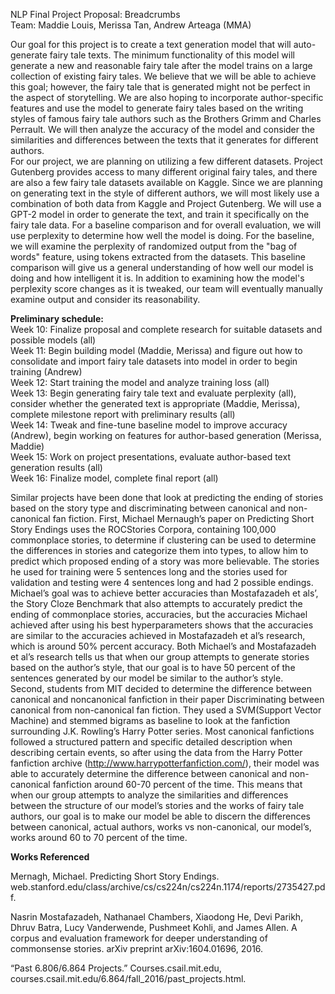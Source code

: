 NLP Final Project Proposal: Breadcrumbs  
Team: Maddie Louis, Merissa Tan, Andrew Arteaga (MMA)  

  Our goal for this project is to create a text generation model that will auto-generate fairy tale texts. The minimum functionality of this model will generate
a new and reasonable fairy tale after the model trains on a large collection of existing fairy tales. We believe that we will be able to achieve this goal;
however, the fairy tale that is generated might not be perfect in the aspect of storytelling. We are also hoping to incorporate author-specific features and use
the model to generate fairy tales based on the writing styles of famous fairy tale authors such as the Brothers Grimm and Charles Perrault. We will then analyze
the accuracy of the model and consider the similarities and differences between the texts that it generates for different authors.  
	For our project, we are planning on utilizing a few different datasets. Project Gutenberg provides access to many different original fairy tales, and there are also a few fairy tale datasets available on Kaggle. Since we are planning on generating text in the style of different authors, we will most likely use a
combination of both data from Kaggle and Project Gutenberg. We will use a GPT-2 model in order to generate the text, and train it specifically on the fairy tale data. For a baseline comparison and for overall evaluation, we will use perplexity to determine how well the model is doing. For the baseline, we will examine the perplexity of randomized output from the "bag of words" feature, using tokens extracted from the datasets. This baseline comparison will give us a general understanding of how well our model is doing and how intelligent it is. In addition to examining how the model's perplexity score changes as it is tweaked, our team will eventually manually examine output and consider its reasonability.

<b>Preliminary schedule:</b>   
Week 10: Finalize proposal and complete research for suitable datasets and possible models (all)   
Week 11: Begin building model (Maddie, Merissa) and figure out how to consolidate and import fairy tale datasets into model in order to begin training (Andrew)  
Week 12: Start training the model and analyze training loss (all)  
Week 13: Begin generating fairy tale text and evaluate perplexity (all), consider whether the generated text is appropriate (Maddie, Merissa), complete milestone report with preliminary results (all)  
Week 14: Tweak and fine-tune baseline model to improve accuracy (Andrew), begin working on features for author-based generation (Merissa, Maddie)  
Week 15: Work on project presentations, evaluate author-based text generation results (all)  
Week 16: Finalize model, complete final report (all)  
  
  Similar projects have been done that look at predicting the ending of stories based on the story type and discriminating between canonical and non-canonical fan
fiction. First, Michael Mernaugh’s paper on Predicting Short Story Endings uses the ROCStories Corpora, containing 100,000 commonplace stories, to determine if
clustering can be used to determine the differences in stories and categorize them into types, to allow him to predict which proposed ending of a story was more
believable. The stories he used for training were 5 sentences long and the stories used for validation and testing were 4 sentences long and had 2 possible
endings. Michael’s goal was to achieve better accuracies than Mostafazadeh et als’, the Story Cloze Benchmark that also attempts to accurately predict the ending
of commonplace stories,  accuracies, but the accuracies Michael achieved after using his best hyperparameters shows that the accuracies are similar to the
accuracies achieved in Mostafazadeh et al’s research, which is around 50% percent accuracy. Both Michael’s and Mostafazadeh et al’s research tells us that when our
group attempts to generate stories based on the author’s style, that our goal is to have 50 percent of the sentences generated by our model be similar to the
author’s style.  
	Second, students from MIT decided to determine the difference between canonical and noncanonical fanfiction in their paper Discriminating between canonical
from non-canonical fan fiction. They used a SVM(Support Vector Machine) and stemmed bigrams as baseline to look at the fanfiction surrounding J.K. Rowling’s
Harry Potter series. Most canonical fanfictions followed a structured pattern and specific detailed description when describing certain events, so after using
the data from the Harry Potter fanfiction archive (http://www.harrypotterfanfiction.com/), their model was able to accurately determine the difference between
canonical and non-canonical fanfiction around 60-70 percent of the time. This means that when our group attempts to analyze the similarities and differences
between the structure of our model’s stories and the works of fairy tale authors, our goal is to make our model be able to discern the differences between
canonical, actual authors, works vs non-canonical, our model’s, works around 60 to 70 percent of the time. 





<b>Works Referenced</b>  
  
Mernagh, Michael. Predicting Short Story Endings. web.stanford.edu/class/archive/cs/cs224n/cs224n.1174/reports/2735427.pdf.  
  
Nasrin Mostafazadeh, Nathanael Chambers, Xiaodong He, Devi Parikh, Dhruv Batra, Lucy Vanderwende, Pushmeet Kohli, and James Allen. A corpus and evaluation framework for deeper understanding of commonsense stories. arXiv preprint arXiv:1604.01696, 2016.  
  
“Past 6.806/6.864 Projects.” Courses.csail.mit.edu, courses.csail.mit.edu/6.864/fall_2016/past_projects.html.  


